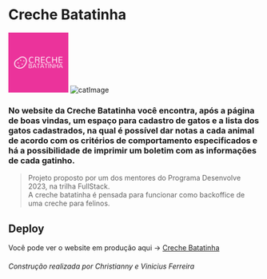 # Creche Batatinha   

<img src="https://raw.githubusercontent.com/viniciusgferreira/creche-batatinha/master/assets/img/creche-batatinha-logo.png" alt="logo" width="120px" height="120px"> </img>
![catImage](https://github.com/chrixtianny/creche-batatinha/assets/102628110/b6369cb7-733f-4a40-97f2-49f120276664)


### No website da Creche Batatinha você encontra, após a página de boas vindas, um espaço para cadastro de gatos e a lista dos gatos cadastrados, na qual é possível dar notas a cada animal de acordo com os critérios de comportamento especificados e há a possibilidade de imprimir um boletim com as informações de cada gatinho.

>Projeto proposto por um dos mentores do Programa Desenvolve 2023, na trilha FullStack.  
>A creche batatinha é pensada para funcionar como backoffice de uma creche para felinos.  


## Deploy
Você pode ver o website em produção aqui -> [Creche Batatinha](https://viniciusgferreira.github.io/creche-batatinha/)  


###### Construção realizada por Christianny e Vinicius Ferreira
